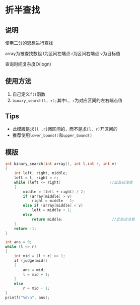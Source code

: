 # 折半查找

## 说明
使用二分的思想进行查找

array为被查找数组 l为区间左端点 r为区间右端点 v为目标值

查询时间复杂度O(logn)

## 使用方法
1. 自己定义`f()`函数
2. `binary_search(l, r);`其中`l, r`为对应区间的左右端点值

## Tips
* 此模版是求`[l ,r]`闭区间的，而不是求`[l, r)`开区间的
* 推荐使用`lower_bound()`和`upper_bound()`

## 模版
```C++
int binary_search(int array[], int l,int r, int v)
{
    int left, right, middle;
    left = l, right = r;
    while (left <= right)                      //此处应注意
    {
        middle = (left + right) / 2;
        if (array[middle] > v)
            right = middle - 1;
        else if (array[middle] < v)
            left = middle + 1;
        else
            return middle;                      //此处应注意
    }
    return -1;
}
```


```C++
int ans = 0;
while (l <= r)
{
    int mid = (l + r) >> 1;
    if (judge(mid))
    {
        ans = mid;
        l = mid + 1;
    }
    else
        r = mid - 1;
}
printf("%d\n", ans);
```